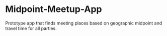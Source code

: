 # Midpoint-Meetup-App
Prototype app that finds meeting places based on geographic midpoint and travel time for all parties.

